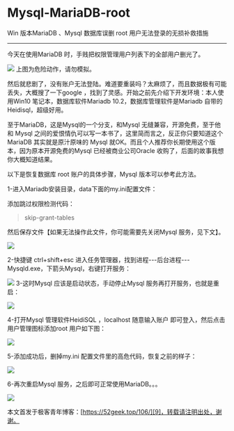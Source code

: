 # Mysql-MariaDB-root

Win 版本MariaDB 、Mysql 数据库误删 root 用户无法登录的无损补救措施


----------
今天在使用MariaDB 时，手贱把权限管理用户列表下的全部用户删光了。

![][1]
上图为危险动作，请勿模拟。

然后就悲剧了，没有账户无法登陆。难道要重装吗？太麻烦了，而且数据极有可能丢失，大概搜了一下google ，找到了灵感。开始之前先介绍下开发环境：本人使用Win10 笔记本，数据库软件Mariadb 10.2，数据库管理软件是Mariadb 自带的Heidisql，超级好用。

至于MariaDB，这是Mysql的一个分支，和Mysql 无缝兼容，开源免费，至于他和 Mysql 之间的爱恨情仇可以写一本书了，这里简而言之，反正你只要知道这个MariaDB 其实就是原汁原味的 Mysql 就OK。而且个人推荐你长期使用这个版本，因为原本开源免费的Mysql 已经被商业公司Oracle 收购了，后面的故事我想你大概知道结果。

以下是恢复数据库 root 账户的具体步骤，Mysql 版本可以参考此方法。

1-进入Mariadb安装目录，data下面的my.ini配置文件：

添加跳过权限检测代码：

> skip-grant-tables

然后保存文件【如果无法操作此文件，你可能需要先关闭Mysql 服务，见下文】。

![][2]

2-快捷键 ctrl+shift+esc 进入任务管理器，找到进程---后台进程---Mysqld.exe，下箭头Mysql，右键打开服务：

![][3]
3-这时Mysql 应该是启动状态，手动停止Mysql 服务再打开服务，也就是重启：

![][4]

4-打开Mysql 管理软件HeidiSQL ，localhost 随意输入账户 即可登入，然后点击用户管理图标添加root 用户如下图：

![][5]

5-添加成功后，删掉my.ini 配置文件里的高危代码，恢复之前的样子：

![][6]

6-再次重启Mysql 服务，之后即可正常使用MariaDB。。。

![][7]

本文首发于极客青年博客：[https://52geek.top/106/][9]，转载请注明出处，谢谢。


  [1]: http://p7fcrq2e4.bkt.clouddn.com/201818031910-heidisql20180703_191013.png
  [2]: http://p7fcrq2e4.bkt.clouddn.com/201818031912-sublime_text20180703_191250.png
  [3]: http://p7fcrq2e4.bkt.clouddn.com/201818031916-Taskmgr20180703_191612.png
  [4]: http://p7fcrq2e4.bkt.clouddn.com/201818031920-20180703_192018.png
  [5]: http://p7fcrq2e4.bkt.clouddn.com/201818031922-heidisql20180703_192237.png
  [6]: http://p7fcrq2e4.bkt.clouddn.com/201818031924-sublime_text20180703_192429.png
  [7]: http://p7fcrq2e4.bkt.clouddn.com/201818031920-20180703_192018.png
  [9]: https://52geek.top/106/
